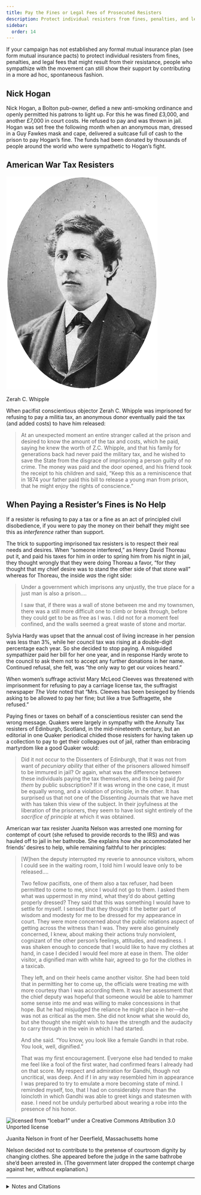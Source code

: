 ```yaml
---
title: Pay the Fines or Legal Fees of Prosecuted Resisters
description: Protect individual resisters from fines, penalties, and legal fees that might result from their resistance.
sidebar:
  order: 14
---
```

If your campaign has not established any formal mutual insurance plan (see form mutual insurance pacts) to protect individual resisters from fines, penalties, and legal fees that might result from their resistance, people who sympathize with the movement can still show their support by contributing in a more ad hoc, spontaneous fashion.

## Nick Hogan

Nick Hogan, a Bolton pub-owner, defied a new anti-smoking ordinance and openly permitted his patrons to light up.
For this he was fined £3,000, and another £7,000 in court costs.
He refused to pay and was thrown in jail.
Hogan was set free the following month when an anonymous man, dressed in a Guy Fawkes mask and cape, delivered a suitcase full of cash to the prison to pay Hogan’s fine.
The funds had been donated by thousands of people around the world who were sympathetic to Hogan’s fight.

## American War Tax Resisters

![](../../../assets/zerah-whipple.gif)
<figcaption>Zerah C. Whipple</figcaption>

When pacifist conscientious objector Zerah C. Whipple was imprisoned for refusing to pay a militia tax, an anonymous donor eventually paid the tax (and added costs) to have him released:

> At an unexpected moment an entire stranger called at the prison and desired to know the amount of the tax and costs, which he paid, saying he knew the worth of Z.C. Whipple, and that his family for generations back had never paid the military tax, and he wished to save the State from the disgrace of imprisoning a person guilty of no crime. The money was paid and the door opened, and his friend took the receipt to his children and said, “Keep this as a reminiscence that in 1874 your father paid this bill to release a young man from prison, that he might enjoy the rights of conscience.”

## When Paying a Resister’s Fines is No Help

If a resister is refusing to pay a tax or a fine as an act of principled civil disobedience, if you were to pay the money on their behalf they might see this as <em>interference</em> rather than support.

The trick to supporting imprisoned tax resisters is to respect their real needs and desires.
When “someone interfered,” as Henry David Thoreau put it, and paid his taxes for him in order to spring him from his night in jail, they thought wrongly that they were doing Thoreau a favor, “for they thought that my chief desire was to stand the other side of that stone wall” whereas for Thoreau, the inside <em>was</em> the right side:

> Under a government which imprisons any unjustly, the true place for a just man is also a prison.…
>
> I saw that, if there was a wall of stone between me and my townsmen, there was a still more difficult one to climb or break through, before they could get to be as free as I was. I did not for a moment feel confined, and the walls seemed a great waste of stone and mortar.

Sylvia Hardy was upset that the annual cost of living increase in her pension was less than 3%, while her council tax was rising at a double-digit percentage each year.
So she decided to stop paying.
A misguided sympathizer paid her bill for her one year, and in response Hardy wrote to the council to ask them not to accept any further donations in her name.
Continued refusal, she felt, was “the only way to get our voices heard.”

When women’s suffrage activist Mary McLeod Cleeves was threatened with imprisonment for refusing to pay a carriage license tax, the suffragist newspaper <i>The Vote</i> noted that “Mrs. Cleeves has been besieged by friends asking to be allowed to pay her fine; but like a true Suffragette, she refused.”

Paying fines or taxes on behalf of a conscientious resister can send the wrong message.
Quakers were largely in sympathy with the Annuity Tax resisters of Edinburgh, Scotland, in the mid-nineteenth century, but an editorial in one Quaker periodical chided those resisters for having taken up a collection to pay to get their colleagues out of jail, rather than embracing martyrdom like a good Quaker would:

> Did it not occur to the Dissenters of Edinburgh, that it was not from want of <em>pecuniary ability</em> that either of the prisoners allowed himself to be immured in jail? Or again, what was the difference between these individuals paying the tax themselves, and its being paid <em>for them</em> by public subscription? If it was wrong in the one case, it must be equally wrong, and a violation of principle, in the other. It has surprised us that not one of the Dissenting Journals that we have met with has taken this view of the subject. In their joyfulness at the liberation of the prisoners, they seem to have lost sight entirely of the <em>sacrifice of principle</em> at which it was obtained.

American war tax resister Juanita Nelson was arrested one morning for contempt of court (she refused to provide records to the IRS) and was hauled off to jail in her bathrobe.
She explains how she accommodated her friends’ desires to help, while remaining faithful to her principles:

> [W]hen the deputy interrupted my reverie to announce visitors, whom I could see in the waiting room, I told him I would leave only to be released.…
> 
> Two fellow pacifists, one of them also a tax refuser, had been permitted to come to me, since I would not go to them. I asked them what was uppermost in my mind, what they’d do about getting properly dressed? They said that this was something I would have to settle for myself. I sensed that they thought it the better part of wisdom and modesty for me to be dressed for my appearance in court. They were more concerned about the public relations aspect of getting across the witness than I was. They were also genuinely concerned, I knew, about making their actions truly nonviolent, cognizant of the other person’s feelings, attitudes, and readiness. I was shaken enough to concede that I would like to have my clothes at hand, in case I decided I would feel more at ease in them. The older visitor, a dignified man with white hair, agreed to go for the clothes in a taxicab.
>
> They left, and on their heels came another visitor. She had been told that in permitting her to come up, the officials were treating me with more courtesy than I was according them. It was her assessment that the chief deputy was hopeful that someone would be able to hammer some sense into me and was willing to make concessions in that hope. But he had misjudged the reliance he might place in her—she was not as critical as the men. She did not know what she would do, but she thought she might wish to have the strength and the audacity to carry through in the vein in which I had started.
>
> And she said. “You know, you look like a female Gandhi in that robe. You look, well, dignified.”
>
> That was my first encouragement. Everyone else had tended to make me feel like a fool of the first water, had confirmed fears I already had on that score. My respect and admiration for Gandhi, though not uncritical, was deep. And if I in any way resembled him in appearance I was prepared to try to emulate a more becoming state of mind. I reminded myself, too, that I had on considerably more than the loincloth in which Gandhi was able to greet kings and statesmen with ease. I need not be unduly perturbed about wearing a robe into the presence of his honor.

![licensed from “Icebar1” under a Creative Commons Attribution 3.0 Unported license](../../../assets/juanita-nelson.gif)
<figcaption>Juanita Nelson in front of her Deerfield, Massachusetts home</figcaption>

Nelson decided not to contribute to the pretense of courtroom dignity by changing clothes.
She appeared before the judge in the same bathrobe she’d been arrested in.
(The government later dropped the contempt charge against her, without explanation.)

<hr />

<details>
<summary>Notes and Citations</summary>

* “A Recent Imprisonment in Connecticut” <i>The British Friend</i> 1 February 1875, p. 33
* Thoreau, Henry David [“Resistance to Civil Government”](https://sniggle.net/TPL/index5.php?entry=rtcg) (1849)
* “Pensioner prepared to go to jail” <i>BBC News</i> 20 June 2005
* “‘Terrified’ pensioner jailed over £53 tax bill” <i>Daily Mail</i> 26 September 2005
* Sidley, Marguerite A. “Welsh Campaign” <i>The Vote</i> 29 October 1910, p. 5
* “Baillie Stott, and the Edinburgh Annuity Tax” <i>The British Friend</i> 31 August 1848, p. 210
* Nelson, Juanita “A Matter of Freedom” in <i>We Won’t Pay: A Tax Resistance Reader</i> (2008) pp. 451–461.

</details>
